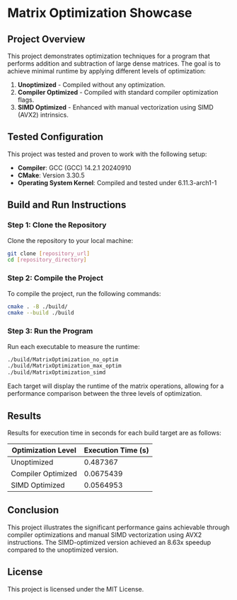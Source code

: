 # Matrix Optimization Showcase

## Project Overview
This project demonstrates optimization techniques for a program that performs addition and subtraction of large dense matrices. The goal is to achieve minimal runtime by applying different levels of optimization:
1. **Unoptimized** - Compiled without any optimization.
2. **Compiler Optimized** - Compiled with standard compiler optimization flags.
3. **SIMD Optimized** - Enhanced with manual vectorization using SIMD (AVX2) intrinsics.

## Tested Configuration
This project was tested and proven to work with the following setup:
- **Compiler**: GCC (GCC) 14.2.1 20240910
- **CMake**: Version 3.30.5
- **Operating System Kernel**: Compiled and tested under 6.11.3-arch1-1

## Build and Run Instructions

### Step 1: Clone the Repository
Clone the repository to your local machine:
```bash
git clone [repository_url]
cd [repository_directory]
```

### Step 2: Compile the Project
To compile the project, run the following commands:
```bash
cmake . -B ./build/
cmake --build ./build
```

### Step 3: Run the Program
Run each executable to measure the runtime:
```bash
./build/MatrixOptimization_no_optim
./build/MatrixOptimization_max_optim
./build/MatrixOptimization_simd
```

Each target will display the runtime of the matrix operations, allowing for a performance comparison between the three levels of optimization.

## Results
Results for execution time in seconds for each build target are as follows:

| Optimization Level       | Execution Time (s) |
|--------------------------|--------------------|
| Unoptimized              | 0.487367           |
| Compiler Optimized       | 0.0675439          |
| SIMD Optimized           | 0.0564953          |

## Conclusion
This project illustrates the significant performance gains achievable through compiler optimizations and manual SIMD vectorization using AVX2 instructions. The SIMD-optimized version achieved an 8.63x speedup compared to the unoptimized version.

## License
This project is licensed under the MIT License.

